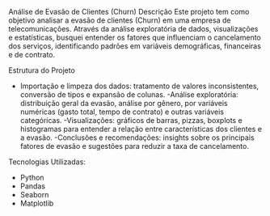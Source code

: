 Análise de Evasão de Clientes (Churn)
Descrição
Este projeto tem como objetivo analisar a evasão de clientes (Churn) em uma empresa de telecomunicações. Através da análise exploratória de dados, visualizações e estatísticas, busquei entender os fatores que influenciam o cancelamento dos serviços, identificando padrões em variáveis demográficas, financeiras e de contrato.

Estrutura do Projeto
- Importação e limpeza dos dados: tratamento de valores inconsistentes, conversão de tipos e expansão de colunas.
-Análise exploratória: distribuição geral da evasão, análise por gênero, por variáveis numéricas (gasto total, tempo de contrato) e outras variáveis categóricas.
-Visualizações: gráficos de barras, pizzas, boxplots e histogramas para entender a relação entre características dos clientes e a evasão.
-Conclusões e recomendações: insights sobre os principais fatores de evasão e sugestões para reduzir a taxa de cancelamento.

Tecnologias Utilizadas:
- Python
- Pandas
- Seaborn
- Matplotlib
